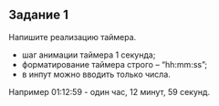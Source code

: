 ## Задание 1

Напишите реализацию таймера.

- шаг анимации таймера 1 секунда;
- форматирование таймера строго – “hh:mm:ss”;
- в инпут можно вводить только числа.

Например 01:12:59 - один час, 12 минут, 59 секунд.
